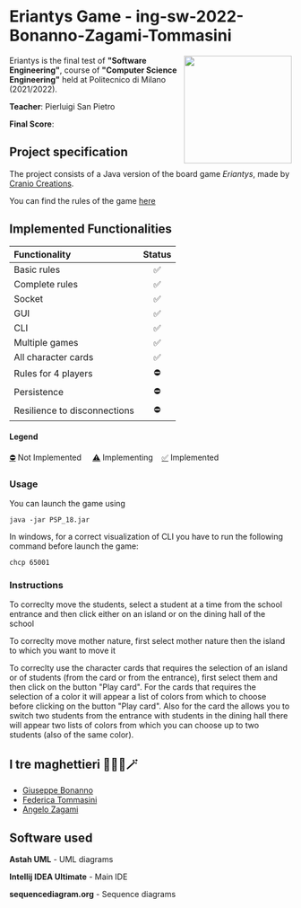 # Eriantys Game - ing-sw-2022-Bonanno-Zagami-Tommasini
<img src="https://www.craniocreations.it/wp-content/uploads/2021/06/Eriantys_scatolaFrontombra-600x600.png" width=192px height=192px align="right" />

Eriantys is the final test of **"Software Engineering"**, course of **"Computer Science Engineering"** held at Politecnico di Milano (2021/2022).

**Teacher**: Pierluigi San Pietro

**Final Score**: 

## Project specification
The project consists of a Java version of the board game *Eriantys*, made by [Cranio Creations](https://www.craniocreations.it/prodotto/eriantys).

You can find the rules of the game [here](https://www.craniocreations.it/wp-content/uploads/2021/11/Eriantys_ITA_bassa.pdf)
## Implemented Functionalities
| Functionality                | Status |
|:-----------------------------|:------:|
| Basic rules                  |   ✅    |
| Complete rules               |   ✅    |
| Socket                       |   ✅    |
| GUI                          |   ✅️   |
| CLI                          |   ✅️   |
| Multiple games               |   ✅    |
| All character cards          |   ✅    |
| Rules for 4 players          |   ⛔    |
| Persistence                  |   ⛔    |
| Resilience to disconnections |   ⛔    |

#### Legend
[⛔]() Not Implemented &nbsp;&nbsp;&nbsp;&nbsp;[⚠️]() Implementing&nbsp;&nbsp;&nbsp;&nbsp;[✅]() Implemented

### Usage
You can launch the game using
```
java -jar PSP_18.jar
```
In windows, for a correct visualization of CLI you have to run the following command before launch the game:
```
chcp 65001
```
### Instructions
To correclty move the students, select a student at a time from the school entrance and then click either on an island or on the dining hall of the school

To correclty move mother nature, first select mother nature then the island to which you want to move it

To correclty use the character cards that requires the selection of an island or of students (from the card or from the entrance), first select them and then click on the button "Play card".
For the cards that requires the selection of a color it will appear a list of colors from which to choose before clicking on the button "Play card". Also for the card the allows you to switch two students from the entrance with students in the dining hall there will appear two lists of colors from which you can choose up to two students (also of the same color).
## I tre maghettieri 🧙‍♂️🎩🪄
* [Giuseppe Bonanno](https://github.com/bonnyAL99)
* [Federica Tommasini](https://github.com/federicatommasini)
* [Angelo Zagami](https://github.com/CoffeOverflow)

## Software used

**Astah UML** - UML diagrams

**Intellij IDEA Ultimate** - Main IDE

**sequencediagram.org** - Sequence diagrams
